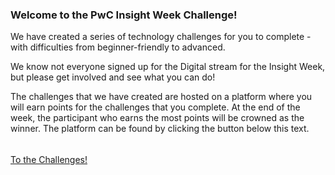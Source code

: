 ### Welcome to the PwC Insight Week Challenge!

We have created a series of technology challenges for you to complete - with
difficulties from beginner-friendly to advanced. 

We know not everyone signed up for the Digital stream for the Insight Week, but
please get involved and see what you can do!

The challenges that we have created are hosted on a platform where you will
earn points for the challenges that you complete. At the end of the week, the
participant who earns the most points will be crowned as the winner. The
platform can be found by clicking the button below this text.

<div style="margin-top: 16px">
    <br><a id="home-button" href="http://35.246.49.218:8000/" target="_blank">To the Challenges!</a><br>
</div>
<br>
